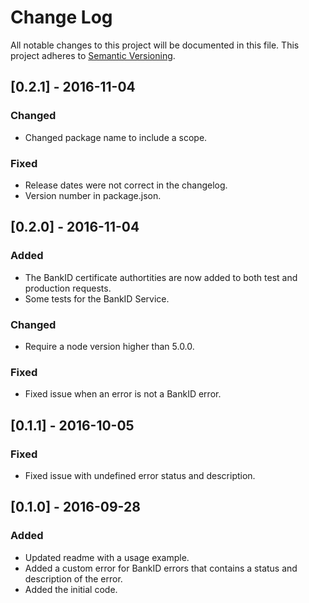 # Change Log
All notable changes to this project will be documented in this file.
This project adheres to [Semantic Versioning](http://semver.org/).

## [0.2.1] - 2016-11-04
### Changed
- Changed package name to include a scope.

### Fixed
- Release dates were not correct in the changelog.
- Version number in package.json.

## [0.2.0] - 2016-11-04
### Added
- The BankID certificate authortities are now added to both test and production requests.
- Some tests for the BankID Service.

### Changed
- Require a node version higher than 5.0.0.

### Fixed
- Fixed issue when an error is not a BankID error. 

## [0.1.1] - 2016-10-05
### Fixed
- Fixed issue with undefined error status and description.

## [0.1.0] - 2016-09-28
### Added
- Updated readme with a usage example.
- Added a custom error for BankID errors that contains a status and description of the error.
- Added the initial code.
